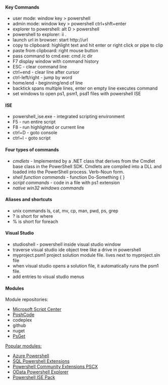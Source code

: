 #### Key Commands
* user mode: window key > powershell
* admin mode: window key > powershell ctrl+shft+enter
* explorer to powershell: alt D > powershell
* powershell to explorer: ii .
* launch url in browser:  start http://url
* copy to clipboard:   highlight text and hit enter or right click or pipe to clip
* paste from clipboard:  right mouse button
* pass command to cmd.exe:  cmd /c dir
* F7 display window with command history
* ESC - clear command line
* ctrl+end - clear line after cursor
* ctrl-left/right - jump by word
* home/end - beginning/end of line
* backtick spans multiple lines, enter on empty line executes command
* set windows to open ps1, psm1, psd1 files with powershell ISE

#### ISE
* powershell_ise.exe - integrated scripting environment
* F5 - run entire script
* F8 - run highlighted or current line
* ctrl+D - goto console
* ctrl+I - goto script

#### Four types of commands
* _cmdlets_ - Implemented by a .NET class that derives from the Cmdlet base class in the PowerShell SDK.  Cmdlets are compiled into a DLL and loaded into the PowerShell process.  Verb-Noun form.
* _shell function commands_ - function Do-Something { }
* _script commands_ - code in a file with ps1 extension
* _native win32 windows commands_

#### Aliases and shortcuts
* unix commands ls, cat, mv, cp, man, pwd, ps, grep
* ? is short for where
* % is short for foreach

#### Visual Studio
* studioshell - powershell inside visual studio window
* traverse visual studio ide object tree like a drive in powershell
* myproject.psm1 project solution module file.  lives next to myproject.sln file
* when visual studio opens a solution file, it automatically runs the psm1 file.
* add entries to visual studio menus

#### Modules
Module repositories: 
* [Microsoft Script Center](https://technet.microsoft.com/en-us/scriptcenter/default)
* [PoshCode](http://poshcode.org/)
* codeplex
* github
* nuget
* [PsGet](http://psget.net/)

[Popular modules:](http://social.technet.microsoft.com/wiki/contents/articles/4308.popular-powershell-modules.aspx) 
* [Azure Powershell](https://azure.microsoft.com/en-us/documentation/articles/powershell-install-configure/)
* [SQL Powershell Extensions](http://sqlpsx.codeplex.com/)
* [Powershell Community Extensions PSCX](http://pscx.codeplex.com/)
* [OData Powershell Explorer](http://psodata.codeplex.com/)
* [Powershell ISE Pack](http://powershellise.com/)



